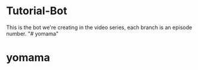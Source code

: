 # Tutorial-Bot
This is the bot we're creating in the video series, each branch is an episode number.
"# yomama" 
# yomama
